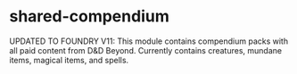 # shared-compendium
UPDATED TO FOUNDRY V11: This module contains compendium packs with all paid content from D&amp;D Beyond. Currently contains creatures, mundane items, magical items, and spells.
